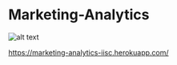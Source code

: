 # Marketing-Analytics
![alt text](https://logos-download.com/wp-content/uploads/2016/09/Flipkart_logo-700x185.png)

https://marketing-analytics-iisc.herokuapp.com/

